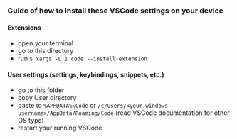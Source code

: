 ### Guide of how to install these VSCode settings on your device

#### Extensions
- open your terminal
- go to this directory
- run `$ xargs -L 1 code --install-extension`

#### User settings (settings, keybindings, snippets, etc.)
- go to this folder
- copy User directory
- paste to `%APPDATA%\Code` or `/c/Users/<your-windows-username>/AppData/Roaming/Code` (read VSCode documentation for other OS type)
- restart your running VSCode
